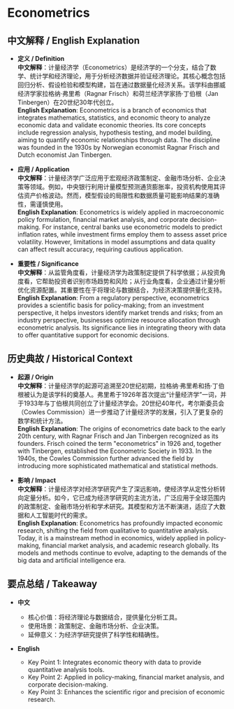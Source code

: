 # Econometrics

## 中文解释 / English Explanation

* **定义 / Definition**  
  **中文解释**：计量经济学（Econometrics）是经济学的一个分支，结合了数学、统计学和经济理论，用于分析经济数据并验证经济理论。其核心概念包括回归分析、假设检验和模型构建，旨在通过数据量化经济关系。该学科由挪威经济学家拉格纳·弗里希（Ragnar Frisch）和荷兰经济学家扬·丁伯根（Jan Tinbergen）在20世纪30年代创立。  
  **English Explanation**: Econometrics is a branch of economics that integrates mathematics, statistics, and economic theory to analyze economic data and validate economic theories. Its core concepts include regression analysis, hypothesis testing, and model building, aiming to quantify economic relationships through data. The discipline was founded in the 1930s by Norwegian economist Ragnar Frisch and Dutch economist Jan Tinbergen.

* **应用 / Application**  
  **中文解释**：计量经济学广泛应用于宏观经济政策制定、金融市场分析、企业决策等领域。例如，中央银行利用计量模型预测通货膨胀率，投资机构使用其评估资产价格波动。然而，模型假设的局限性和数据质量可能影响结果的准确性，需谨慎使用。  
  **English Explanation**: Econometrics is widely applied in macroeconomic policy formulation, financial market analysis, and corporate decision-making. For instance, central banks use econometric models to predict inflation rates, while investment firms employ them to assess asset price volatility. However, limitations in model assumptions and data quality can affect result accuracy, requiring cautious application.

* **重要性 / Significance**  
  **中文解释**：从监管角度看，计量经济学为政策制定提供了科学依据；从投资角度看，它帮助投资者识别市场趋势和风险；从行业角度看，企业通过计量分析优化资源配置。其重要性在于将理论与数据结合，为经济决策提供量化支持。  
  **English Explanation**: From a regulatory perspective, econometrics provides a scientific basis for policy-making; from an investment perspective, it helps investors identify market trends and risks; from an industry perspective, businesses optimize resource allocation through econometric analysis. Its significance lies in integrating theory with data to offer quantitative support for economic decisions.

## 历史典故 / Historical Context

* **起源 / Origin**  
  **中文解释**：计量经济学的起源可追溯至20世纪初期，拉格纳·弗里希和扬·丁伯根被认为是该学科的奠基人。弗里希于1926年首次提出“计量经济学”一词，并于1933年与丁伯根共同创立了计量经济学会。20世纪40年代，考尔斯委员会（Cowles Commission）进一步推动了计量经济学的发展，引入了更复杂的数学和统计方法。  
  **English Explanation**: The origins of econometrics date back to the early 20th century, with Ragnar Frisch and Jan Tinbergen recognized as its founders. Frisch coined the term "econometrics" in 1926 and, together with Tinbergen, established the Econometric Society in 1933. In the 1940s, the Cowles Commission further advanced the field by introducing more sophisticated mathematical and statistical methods.

* **影响 / Impact**  
  **中文解释**：计量经济学对经济学研究产生了深远影响，使经济学从定性分析转向定量分析。如今，它已成为经济学研究的主流方法，广泛应用于全球范围内的政策制定、金融市场分析和学术研究。其模型和方法不断演进，适应了大数据和人工智能时代的需求。  
  **English Explanation**: Econometrics has profoundly impacted economic research, shifting the field from qualitative to quantitative analysis. Today, it is a mainstream method in economics, widely applied in policy-making, financial market analysis, and academic research globally. Its models and methods continue to evolve, adapting to the demands of the big data and artificial intelligence era.

## 要点总结 / Takeaway

* **中文**  
  - 核心价值：将经济理论与数据结合，提供量化分析工具。  
  - 使用场景：政策制定、金融市场分析、企业决策。  
  - 延伸意义：为经济学研究提供了科学性和精确性。

* **English**  
  - Key Point 1: Integrates economic theory with data to provide quantitative analysis tools.  
  - Key Point 2: Applied in policy-making, financial market analysis, and corporate decision-making.  
  - Key Point 3: Enhances the scientific rigor and precision of economic research.